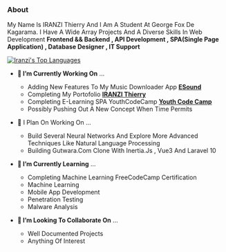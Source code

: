 ### About
<body style="text-transform: capitalize;">
My name is IRANZI Thierry and I am a student at George Fox De Kagarama. I have a wide array projects and a diverse skills in web development <b>Frontend && Backend , API development , SPA(Single Page Application) , Database Designer , IT Support</b>

[![Iranzi's top languages](http://thierry-storage.000webhostapp.com/screenshots)](https://github.com/iranzithierry)
 
- <b>🔭 I’m currently working on</b> ...
  * Adding New features to my music downloader app <a href="https://e-sound-54229c2685da.herokuapp.com"><b>eSound</b></a>
  * Completing my portofolio <a href="https://portofolio-thierry-5a2e529f5670.herokuapp.com/"><b>IRANZI Thierry</b></a>
  * Completing E-learning SPA YouthCodeCamp <a href="https://youth-code-camp-b3de8bd6f16f.herokuapp.com/"><b>Youth Code Camp</b></a>
  * Possibly pushing out a new concept when time permits

- 📔 I plan on working on ... 
  * Build several neural networks and explore more advanced techniques like natural language processing
  * Building Gutwara.com clone with inertia.js , vue3 and laravel 10 


- <b>🌱 I’m currently learning</b> ...
  * Completing Machine learning FreeCodeCamp certification
  * Machine Learning
  * Mobile App Development
  * Penetration Testing
  * Malware Analysis 

- <b>👯 I’m looking to collaborate on</b> ...
  * Well documented projects
  * Anything of interest
</body>
